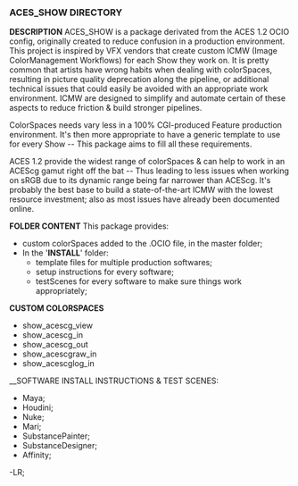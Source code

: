 ### ACES_SHOW DIRECTORY ###

__DESCRIPTION__
ACES_SHOW is a package derivated from the ACES 1.2 OCIO config, originally created to reduce confusion in a production environment.
This project is inspired by VFX vendors that create custom ICMW (Image ColorManagement Workflows) for each Show they work on.
It is pretty common that artists have wrong habits when dealing with colorSpaces, resulting in picture quality deprecation along the
pipeline, or additional technical issues that could easily be avoided with an appropriate work environment.
ICMW are designed to simplify and automate certain of these aspects to reduce friction & build stronger pipelines.

ColorSpaces needs vary less in a 100% CGI-produced Feature production environment. 
It's then more appropriate to have a generic template to use for every Show -- This package aims to fill all these requirements.

ACES 1.2 provide the widest range of colorSpaces & can help to work in an ACEScg gamut right off the bat -- Thus leading to less issues
when working on sRGB due to its dynamic range being far narrower than ACEScg.
It's probably the best base to build a state-of-the-art ICMW with the lowest resource investment; also as most issues have already been documented online.


__FOLDER CONTENT__
This package provides:
- custom colorSpaces added to the .OCIO file, in the master folder;
- In the '__INSTALL__' folder:
	- template files for multiple production softwares;
	- setup instructions for every software;
	- testScenes for every software to make sure things work appropriately; 


__CUSTOM COLORSPACES__
- show_acescg_view
- show_acescg_in
- show_acescg_out
- show_acescgraw_in
- show_acescglog_in


__SOFTWARE INSTALL INSTRUCTIONS & TEST SCENES:
- Maya;
- Houdini;
- Nuke;
- Mari;
- SubstancePainter;
- SubstanceDesigner;
- Affinity;


-LR;